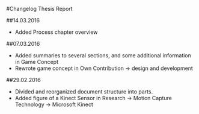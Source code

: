 #Changelog Thesis Report

##14.03.2016
* Added Process chapter overview

##07.03.2016
* Added summaries to several sections, and some additional information in Game Concept
* Rewrote game concept in Own Contribution -> design and development

##29.02.2016
* Divided and reorganized document structure into parts.
* Added figure of a Kinect Sensor in Research -> Motion Capture Technology -> Microsoft Kinect
